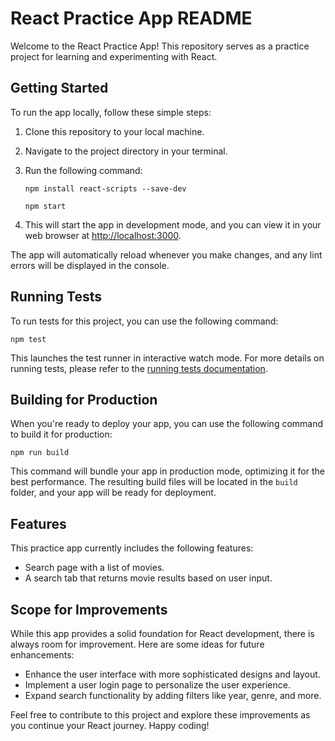 # React Practice App README

Welcome to the React Practice App! This repository serves as a practice project for learning and experimenting with React.

## Getting Started

To run the app locally, follow these simple steps:

1. Clone this repository to your local machine.
2. Navigate to the project directory in your terminal.
3. Run the following command:

   ```
   npm install react-scripts --save-dev
   ```

   ```
   npm start
   ```

4. This will start the app in development mode, and you can view it in your web browser at [http://localhost:3000](http://localhost:3000).

The app will automatically reload whenever you make changes, and any lint errors will be displayed in the console.

## Running Tests

To run tests for this project, you can use the following command:

```
npm test
```

This launches the test runner in interactive watch mode. For more details on running tests, please refer to the [running tests documentation](https://facebook.github.io/create-react-app/docs/running-tests).

## Building for Production

When you're ready to deploy your app, you can use the following command to build it for production:

```
npm run build
```

This command will bundle your app in production mode, optimizing it for the best performance. The resulting build files will be located in the `build` folder, and your app will be ready for deployment.

## Features

This practice app currently includes the following features:

- Search page with a list of movies.
- A search tab that returns movie results based on user input.

## Scope for Improvements

While this app provides a solid foundation for React development, there is always room for improvement. Here are some ideas for future enhancements:

- Enhance the user interface with more sophisticated designs and layout.
- Implement a user login page to personalize the user experience.
- Expand search functionality by adding filters like year, genre, and more.

Feel free to contribute to this project and explore these improvements as you continue your React journey. Happy coding!